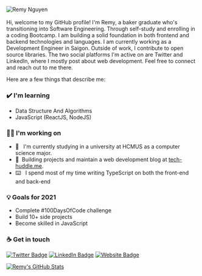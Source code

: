 <!--
**remynguyen96/remynguyen96** is a ✨ _special_ ✨ repository because its `README.md` (this file) appears on your GitHub profile.

Here are some ideas to get you started:

- 🔭 I’m currently working on ...
- 🌱 I’m currently learning ...
- 👯 I’m looking to collaborate on ...
- 🤔 I’m looking for help with ...
- 💬 Ask me about ...
- 📫 How to reach me: ...
- 😄 Pronouns: ...
- ⚡ Fun fact: ...
-->
![Remy Nguyen](https://media.giphy.com/media/f3iwJFOVOwuy7K6FFw/giphy.gif)
<br>
<br>
Hi, welcome to my GitHub profile! I'm Remy, a baker graduate who's transitioning into Software Engineering. Through self-study and enrolling in a coding Bootcamp. I am building a solid foundation in both frontend and backend technologies and languages. I am currently working as a Development Engineer in Saigon. Outside of work, I contribute to open source libraries. The two social platforms I'm active on are Twitter and LinkedIn, where I mostly post about web development. Feel free to connect and reach out to me there.
 
Here are a few things that describe me:

### ✔️ I'm learning
- Data Structure And Algorithms
- JavaScript (ReactJS, NodeJS)

### 👩‍💻 I'm working on
- 💼&nbsp;&nbsp; I'm currently studying in a university at HCMUS as a computer science major.
- 📝&nbsp;&nbsp;Building projects and maintain a web development blog at [tech-huddle.me](https://tech-huddle.me/).
- ⌨️&nbsp;&nbsp; I spend most of my time writing TypeScript on both the front-end and back-end

### 💡 Goals for 2021
- Complete #100DaysOfCode challenge
- Build 10+ side projects
- Become skilled in JavaScript

### ☕ Get in touch

[![Twitter Badge](https://img.shields.io/badge/-Remy%20Nguyen-1ca0f1?style=flat-square&labelColor=1ca0f1&logo=twitter&logoColor=white&link=https://twitter.com/remy_nguyen96)](https://twitter.com/remy_nguyen96) [![LinkedIn Badge](https://img.shields.io/badge/-Remy%20Nguyen-blue?style=flat-square&logo=Linkedin&logoColor=white&link=https://www.linkedin.com/in/remynguyen96/)](https://www.linkedin.com/in/remynguyen96/) [![Website Badge](https://img.shields.io/badge/-Tech%20Huddle.me-0d3b73?style=flat-square&logo=website&logoColor=white&link=https://tech-huddle.me/)](https://tech-huddle.me/)

[![Remy's GitHub Stats](https://github-readme-stats.vercel.app/api?username=remynguyen96&show_icons=true)](https://github.com/remynguyen96)
